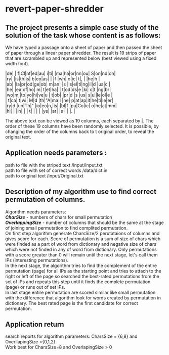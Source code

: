 # revert-paper-shredder

## The project presents a simple case study of the solution of the task whose content is as follows:

  We have typed a passage onto a sheet of paper and then passed the sheet of paper through a linear
  paper shredder. The result is 19 strips of paper that are scrambled up and represented below (best
  viewed using a fixed width font).  
  
  |de| | f|Cl|nf|ed|au| i|ti| |ma|ha|or|nn|ou| S|on|nd|on|  
  |ry| |is|th|is| b|eo|as| | |f |wh| o|ic| t|, | |he|h |  
  |ab| |la|pr|od|ge|ob| m|an| |s |is|el|ti|ng|il|d |ua|c |  
  |he| |ea|of|ho| m| t|et|ha| | t|od|ds|e |ki| c|t |ng|br|  
  |wo|m,|to|yo|hi|ve|u | t|ob| |pr|d |s |us| s|ul|le|ol|e |  
  | t|ca| t|wi| M|d |th|"A|ma|l |he| p|at|ap|it|he|ti|le|er|  
  |ry|d |un|Th|" |io|eo|n,|is| |bl|f |pu|Co|ic| o|he|at|mm|  
  |hi| | |in| | | t| | | | |ye| |ar| |s | | |. |  
  
  The above text can be viewed as 19 columns, each separated by |. The order of these 19 columns
  have been randomly selected. It is possible, by changing the order of the columns back to t
  original order, to reveal the original text.

## Application needs parameters :
path to file with the striped text      /input/input.txt  
path to file with set of correct words  /data/dict.in  
path to original text                   /input/Original.txt  

## Description of my algorithm use to find correct permutation of columns.  
Algorithm needs parameters:  
**_CharSize_** - numbers of chars for small permutation  
**_OverlappingSize_** - number of columns that should be the same at the stage of joining small permutation to find complited permutation.  
On first step algorithm generate CharsSize/2 perutataions of columns and gives score for each. Score of permutation is a sum of size of chars which were finded as a part of word from dictionary and negative size of chars which were not finded in any of word from dictionary. Only permutations with a score greater than 0 will remain until the next stage, let's call them IPs (interesting permutations).  
In the next stage, the algorithm tries to find the complement of the entire permutation (page) for all IPs as the starting point and tries to attach to the right or left of the page so searched the best-rated permutations from the set of IPs and repeats this step until it finds the complete permutation (page) or runs out of set IPs.  
In last stage entire permutation are scored similar like small permutation with the difference that algorithm look for words created by permutation in dictionary. The best rated page is the first candidate for correct permutation.  
  
## Application return 
search reports for algorithm parameters: CharsSize = {6,8} and OverllapingSize ={0,1,2}.  
Work best for CharsSize=8 and OverlapingSize > 0  
